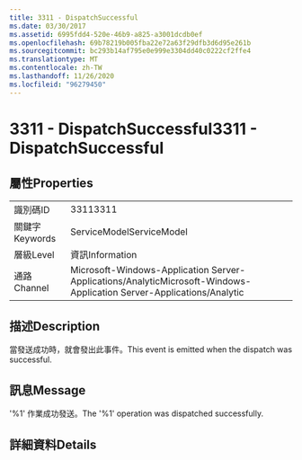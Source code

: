 ```yaml
---
title: 3311 - DispatchSuccessful
ms.date: 03/30/2017
ms.assetid: 6995fdd4-520e-46b9-a825-a3001dcdb0ef
ms.openlocfilehash: 69b78219b005fba22e72a63f29dfb3d6d95e261b
ms.sourcegitcommit: bc293b14af795e0e999e3304dd40c0222cf2ffe4
ms.translationtype: MT
ms.contentlocale: zh-TW
ms.lasthandoff: 11/26/2020
ms.locfileid: "96279450"
---
```

# <a name="3311---dispatchsuccessful"></a><span data-ttu-id="66a3a-102">3311 - DispatchSuccessful</span><span class="sxs-lookup"><span data-stu-id="66a3a-102">3311 - DispatchSuccessful</span></span>

## <a name="properties"></a><span data-ttu-id="66a3a-103">屬性</span><span class="sxs-lookup"><span data-stu-id="66a3a-103">Properties</span></span>  
  
|||  
|-|-|  
|<span data-ttu-id="66a3a-104">識別碼</span><span class="sxs-lookup"><span data-stu-id="66a3a-104">ID</span></span>|<span data-ttu-id="66a3a-105">3311</span><span class="sxs-lookup"><span data-stu-id="66a3a-105">3311</span></span>|  
|<span data-ttu-id="66a3a-106">關鍵字</span><span class="sxs-lookup"><span data-stu-id="66a3a-106">Keywords</span></span>|<span data-ttu-id="66a3a-107">ServiceModel</span><span class="sxs-lookup"><span data-stu-id="66a3a-107">ServiceModel</span></span>|  
|<span data-ttu-id="66a3a-108">層級</span><span class="sxs-lookup"><span data-stu-id="66a3a-108">Level</span></span>|<span data-ttu-id="66a3a-109">資訊</span><span class="sxs-lookup"><span data-stu-id="66a3a-109">Information</span></span>|  
|<span data-ttu-id="66a3a-110">通路</span><span class="sxs-lookup"><span data-stu-id="66a3a-110">Channel</span></span>|<span data-ttu-id="66a3a-111">Microsoft-Windows-Application Server-Applications/Analytic</span><span class="sxs-lookup"><span data-stu-id="66a3a-111">Microsoft-Windows-Application Server-Applications/Analytic</span></span>|  
  
## <a name="description"></a><span data-ttu-id="66a3a-112">描述</span><span class="sxs-lookup"><span data-stu-id="66a3a-112">Description</span></span>  

 <span data-ttu-id="66a3a-113">當發送成功時，就會發出此事件。</span><span class="sxs-lookup"><span data-stu-id="66a3a-113">This event is emitted when the dispatch was successful.</span></span>  
  
## <a name="message"></a><span data-ttu-id="66a3a-114">訊息</span><span class="sxs-lookup"><span data-stu-id="66a3a-114">Message</span></span>  

 <span data-ttu-id="66a3a-115">'%1' 作業成功發送。</span><span class="sxs-lookup"><span data-stu-id="66a3a-115">The '%1' operation was dispatched successfully.</span></span>  
  
## <a name="details"></a><span data-ttu-id="66a3a-116">詳細資料</span><span class="sxs-lookup"><span data-stu-id="66a3a-116">Details</span></span>
